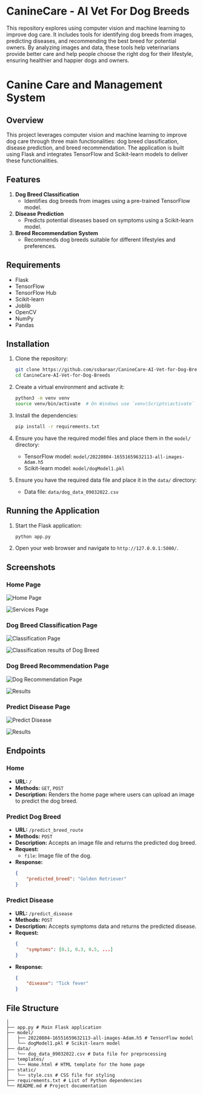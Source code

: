 # CanineCare - AI Vet For Dog Breeds

This repository explores using computer vision and machine learning to improve dog care. It includes tools for identifying dog breeds from images, predicting diseases, and recommending the best breed for potential owners. By analyzing images and data, these tools help veterinarians provide better care and help people choose the right dog for their lifestyle, ensuring healthier and happier dogs and owners.

# Canine Care and Management System

## Overview

This project leverages computer vision and machine learning to improve dog care through three main functionalities: dog breed classification, disease prediction, and breed recommendation. The application is built using Flask and integrates TensorFlow and Scikit-learn models to deliver these functionalities.

## Features

1. **Dog Breed Classification**
    - Identifies dog breeds from images using a pre-trained TensorFlow model.
2. **Disease Prediction**
    - Predicts potential diseases based on symptoms using a Scikit-learn model.
3. **Breed Recommendation System**
    - Recommends dog breeds suitable for different lifestyles and preferences.

## Requirements

- Flask
- TensorFlow
- TensorFlow Hub
- Scikit-learn
- Joblib
- OpenCV
- NumPy
- Pandas

## Installation

1. Clone the repository:
    ```bash
    git clone https://github.com/ssbaraar/CanineCare-AI-Vet-for-Dog-Breeds.git
    cd CanineCare-AI-Vet-for-Dog-Breeds
    ```

2. Create a virtual environment and activate it:
    ```bash
    python3 -m venv venv
    source venv/bin/activate  # On Windows use `venv\Scripts\activate`
    ```

3. Install the dependencies:
    ```bash
    pip install -r requirements.txt
    ```

4. Ensure you have the required model files and place them in the `model/` directory:
    - TensorFlow model: `model/20220804-16551659632113-all-images-Adam.h5`
    - Scikit-learn model: `model/dogModel1.pkl`

5. Ensure you have the required data file and place it in the `data/` directory:
    - Data file: `data/dog_data_09032022.csv`

## Running the Application

1. Start the Flask application:
    ```bash
    python app.py
    ```

2. Open your web browser and navigate to `http://127.0.0.1:5000/`.

## Screenshots

### Home Page

![Home Page](sample/HomePage.png)

![Services Page](sample/Services.png)

### Dog Breed Classification Page

![Classification Page](sample/classify.png)

![Classification results of Dog Breed](/sample/resultsc.png)

### Dog Breed Recommendation Page

![Dog Recommendation Page](/sample/recomm.png)

![Results](/sample/resultsr.png)


### Predict Disease Page
![Predict Disease](sample/disease.png)

![Results](/sample/resultsp.png)

## Endpoints

### Home
- **URL:** `/`
- **Methods:** `GET`, `POST`
- **Description:** Renders the home page where users can upload an image to predict the dog breed.

### Predict Dog Breed
- **URL:** `/predict_breed_route`
- **Methods:** `POST`
- **Description:** Accepts an image file and returns the predicted dog breed.
- **Request:**
    - `file`: Image file of the dog.
- **Response:**
    ```json
    {
        "predicted_breed": "Golden Retriever"
    }
    ```

### Predict Disease
- **URL:** `/predict_disease`
- **Methods:** `POST`
- **Description:** Accepts symptoms data and returns the predicted disease.
- **Request:**
    ```json
    {
        "symptoms": [0.1, 0.3, 0.5, ...]
    }
    ```
- **Response:**
    ```json
    {
        "disease": "Tick fever"
    }
    ```

## File Structure
```
│
├── app.py # Main Flask application
├── model/
│   ├── 20220804-16551659632113-all-images-Adam.h5 # TensorFlow model
│   └── dogModel1.pkl # Scikit-learn model
├── data/
│   └── dog_data_09032022.csv # Data file for preprocessing
├── templates/
│   └── Home.html # HTML template for the home page
├── static/
│   └── style.css # CSS file for styling
├── requirements.txt # List of Python dependencies
└── README.md # Project documentation
```


